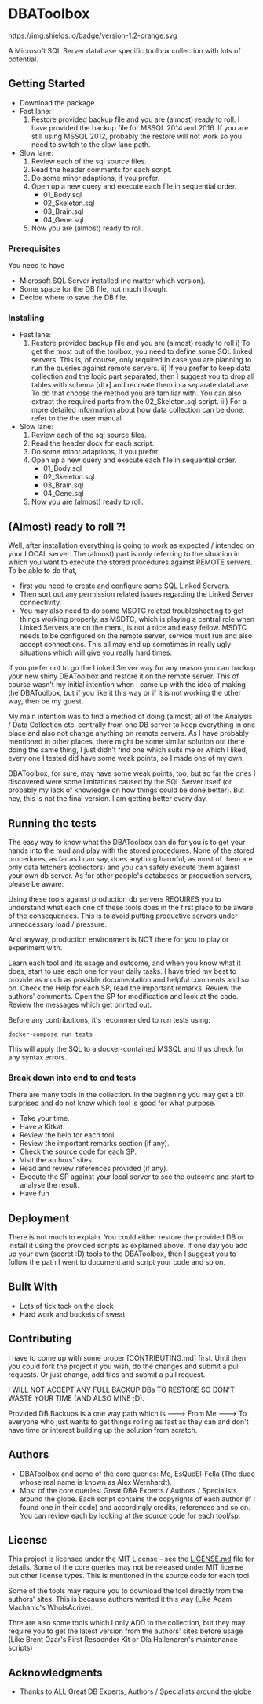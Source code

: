 # DBAToolbox

https://img.shields.io/badge/version-1.2-orange.svg

A Microsoft SQL Server database specific toolbox collection with lots of potential.

## Getting Started

- Download the package
- Fast lane: 
    1. Restore provided backup file and you are (almost) ready to roll. I have provided the backup file for MSSQL 2014 and 2016. If you are still using MSSQL 2012, probably the restore will not work so you need to switch to the slow lane path.
- Slow lane: 
    1. Review each of the sql source files.
    2. Read the header comments for each script.
    3. Do some minor adaptions, if you prefer. 
    4. Open up a new query and execute each file in sequential order.
        - 01_Body.sql
        - 02_Skeleton.sql
        - 03_Brain.sql
        - 04_Gene.sql
    5. Now you are (almost) ready to roll.

### Prerequisites

You need to have 
- Microsoft SQL Server installed (no matter which version).
- Some space for the DB file, not much though.
- Decide where to save the DB file.

### Installing

- Fast lane: 
    1. Restore provided backup file and you are (almost) ready to roll
        i) To get the most out of the toolbox, you need to define some SQL linked servers. This is, of course, only required in case you are planning to run the queries against remote servers.
        ii) If you prefer to keep data collection and the logic part separated, then I suggest you to drop all tables with schema [dtx] and recreate them in a separate database. To do that choose the method you are familiar with. You can also extract the required parts from the 02_Skeleton.sql script. 
        iii) For a more detailed information about how data collection can be done, refer to the the user manual.
- Slow lane: 
    1. Review each of the sql source files.
    2. Read the header docx for each script.
    3. Do some minor adaptions, if you prefer. 
    4. Open up a new query and execute each file in sequential order.
        - 01_Body.sql
        - 02_Skeleton.sql
        - 03_Brain.sql
        - 04_Gene.sql
    5. Now you are (almost) ready to roll.

## (Almost) ready to roll ?!

Well, after installation everything is going to work as expected / intended on your LOCAL server. The (almost) part is only referring to the situation in which you want to execute the stored procedures against REMOTE servers. To be able to do that,
- first you need to create and configure some SQL Linked Servers. 
- Then sort out any permission related issues regarding the Linked Server connectivity. 
- You may also need to do some MSDTC related troubleshooting to get things working properly, as MSDTC, which is playing a central role when Linked Servers are on the menu, is not a nice and easy fellow. MSDTC needs to be configured on the remote server, service must run and also accept connections. This all may end up sometimes in really ugly situations which will give you really hard times.

If you prefer not to go the Linked Server way for any reason you can backup your new shiny DBAToolbox and restore it on the remote server. This of course wasn't my initial intention when I came up with the idea of making the DBAToolbox, but if you like it this way or if it is not working the other way, then be my guest.

My main intention was to find a method of doing (almost) all of the Analysis / Data Collection etc. centrally from one DB server to keep everything in one place and also not change anything on remote servers. As I have probably mentioned in other places, there might be some similar solution out there doing the same thing, I just didn't find one which suits me or which I liked, every one I tested did have some weak points, so I made one of my own. 

DBAToolbox, for sure, may have some weak points, too, but so far the ones I discovered were some limitations caused by the SQL Server itself (or probably my lack of knowledge on how things could be done better). But hey, this is not the final version. I am getting better every day.

## Running the tests

The easy way to know what the DBAToolbox can do for you is to get your hands into the mud and play with the stored procedures. None of the stored procedures, as far as I can say, does anything harmful, as most of them are only data fetchers (collectors) and you can safely execute them against your own db server. As for other people's databases or production servers, please be aware: 

Using these tools against production db servers REQUIRES you to understand what each one of these tools does in the first place to be aware of the consequences. This is to avoid putting productive servers under unneccessary load / pressure.

And anyway, production environment is NOT there for you to play or experiment with. 

Learn each tool and its usage and outcome, and when you know what it does, start to use each one for your daily tasks. I have tried my best to provide as much as possible documentation and helpful comments and so on. Check the Help for each SP, read the important remarks. Review the authors' comments. Open the SP for modification and look at the code. Review the messages which get printed out.

Before any contributions, it's recommended to run tests using:
```
docker-compose run tests
```
This will apply the SQL to a docker-contained MSSQL and thus check for any syntax errors.

### Break down into end to end tests

There are many tools in the collection. In the beginning you may get a bit surprised and do not know which tool is good for what purpose. 
- Take your time. 
- Have a Kitkat. 
- Review the help for each tool.
- Review the important remarks section (if any).
- Check the source code for each SP.
- Visit the authors' sites.
- Read and review references provided (if any).
- Execute the SP against your local server to see the outcome and start to analyse the result.
- Have fun

## Deployment

There is not much to explain. You could either restore the provided DB or install it using the provided scripts as explained above. If one day you add up your own (secret :D) tools to the DBAToolbox, then I suggest you to follow the path I went to document and script your code and so on.

## Built With

* Lots of tick tock on the clock
* Hard work and buckets of sweat

## Contributing

I have to come up with some proper [CONTRIBUTING.md] first. Until then you could fork the project if you wish, do the changes and submit a pull requests. Or just change, add files and submit a pull request.

I WILL NOT ACCEPT ANY FULL BACKUP DBs TO RESTORE SO DON'T WASTE YOUR TIME (AND ALSO MINE ;D). 

Provided DB Backups is a one way path which is ---> From Me ---> To everyone who just wants to get things rolling as fast as they can and don't have time or interest building up the solution from scratch.  

## Authors

* DBAToolbox and some of the core queries: Me, EsQueEl-Fella (The dude whose real name is known as Alex Wernhardt).
* Most of the core queries: Great DBA Experts / Authors / Specialists around the globe. Each script contains the copyrights of each author (if I found one in their code) and accordingly credits, references and so on. You can review each by looking at the source code for each tool/sp.

## License

This project is licensed under the MIT License - see the [LICENSE.md](LICENSE.md) file for details. Some of the core queries may not be released under MIT license but other license types. This is mentioned in the source code for each tool.

Some of the tools may require you to download the tool directly from the authors' sites. This is because authors wanted it this way (Like Adam Machanic's WhoIsAcrive). 

Thre are also some tools which I only ADD to the collection, but they may require you to get the latest version from the authors' sites before usage (Like Brent Ozar's First Responder Kit or Ola Hallengren's maintenance scripts)

## Acknowledgments

* Thanks to ALL Great DB Experts, Authors / Specialists around the globe

